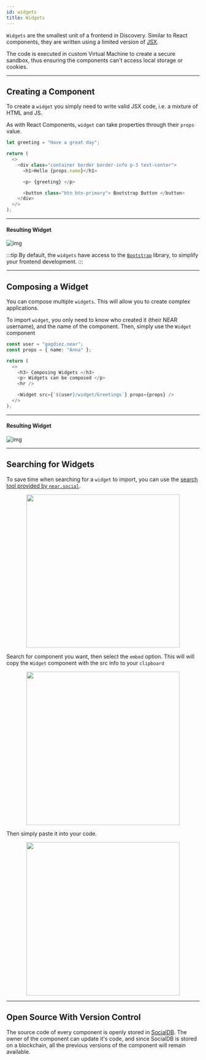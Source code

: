 ```yaml
---
id: widgets
title: Widgets
---
```


`Widgets` are the smallest unit of a frontend in Discovery. Similar to React components, they are written using a limited version of [JSX](https://reactjs.org/docs/introducing-jsx.html).

The code is executed in custom Virtual Machine to create a secure sandbox, thus ensuring the components can't access local storage or cookies.

---

## Creating a Component

To create a `widget` you simply need to write valid JSX code, i.e. a mixture of HTML and JS.

As with React Components, `widget` can take properties through their `props` value.

```ts
let greeting = "Have a great day";

return (
  <>
    <div class="container border border-info p-3 text-center">
      <h1>Hello {props.name}</h1>

      <p> {greeting} </p>

      <button class="btn btn-primary"> Bootstrap Button </button>
    </div>
  </>
);
```

<hr class="subsection"/>

#### Resulting Widget
![img](@site/static/docs/widget-basic.png)

:::tip
By default, the `widgets` have access to the [`Bootstrap`](https://getbootstrap.com/docs/4.1/getting-started/introduction/) library, to simplify your frontend development.
:::

---

## Composing a Widget

You can compose multiple `widgets`. This will allow you to create complex applications. 

To import `widget`, you only need to know who created it (their NEAR username), and the name of the component. Then, simply use the `Widget` component


```ts
const user = "gagdiez.near";
const props = { name: "Anna" };

return (
  <>
    <h3> Composing Widgets </h3>
    <p> Widgets can be composed </p>
    <hr />

    <Widget src={`${user}/widget/Greetings`} props={props} />
  </>
);
```

<hr class="subsection"/>

#### Resulting Widget
![img](@site/static/docs/widget-composed.png)

---

## Searching for Widgets

To save time when searching for a `widget` to import, you can use the [search tool provided by `near.social`](https://near.social/#/mob.near/widget/Applications).

<div align="center">
  <img src="https://i.imgur.com/oaM1cvp.png" width="400" />
</div>

Search for component you want, then select the `embed` option. This will will copy the `Widget` component with the src info to your `clipboard`

<div align="center">
  <img src="https://i.imgur.com/Wnr3Xx9.png" width="400" />
</div>

Then simply paste it into your code.

<div align="center">
  <img src="https://i.imgur.com/wJhcuqp.png" width="400" />
</div>

---

## Open Source With Version Control
The source code of every component is openly stored in [SocialDB](../../social/home.md). The owner of the component can update it's code, and since SocialDB is stored on a blockchain, all the previous versions of the component will remain available.